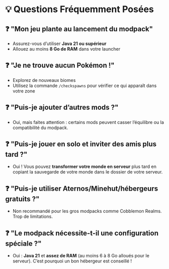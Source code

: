 # 💡 Questions Fréquemment Posées

## ❓ "Mon jeu plante au lancement du modpack"

- Assurez-vous d’utiliser **Java 21 ou supérieur**
- Allouez au moins **8 Go de RAM** dans votre launcher

## ❓ "Je ne trouve aucun Pokémon !"

- Explorez de nouveaux biomes
- Utilisez la commande `/checkspawns` pour vérifier ce qui apparaît dans votre zone

## ❓ "Puis-je ajouter d’autres mods ?"

- Oui, mais faites attention : certains mods peuvent casser l’équilibre ou la compatibilité du modpack.

## ❓ "Puis-je jouer en solo et inviter des amis plus tard ?"

- Oui ! Vous pouvez **transformer votre monde en serveur** plus tard en copiant la sauvegarde de votre monde dans le dossier de votre serveur.

## ❓ "Puis-je utiliser Aternos/Minehut/hébergeurs gratuits ?"

- Non recommandé pour les gros modpacks comme Cobblemon Realms. Trop de limitations.

## ❓ "Le modpack nécessite-t-il une configuration spéciale ?"

- Oui : **Java 21** et **assez de RAM** (au moins 6 à 8 Go alloués pour le serveur). C’est pourquoi un bon hébergeur est conseillé !
